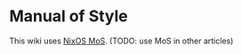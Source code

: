 # Manual of Style
This wiki uses [NixOS MoS](https://wiki.nixos.org/wiki/Manual_of_Style). (TODO: use MoS in other articles)
